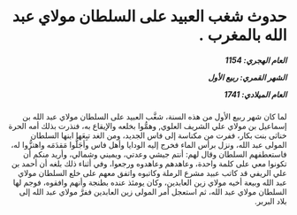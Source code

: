 <h1 dir="rtl">حدوث شغب العبيد على السلطان مولاي عبد الله بالمغرب .</h1>

<h5 dir="rtl">العام الهجري:  1154

الشهر القمري: ربيع الأول

العام الميلادي: 1741</h5>

<p dir="rtl">لما كان شهر ربيع الأول من هذه السنة، شغَّب العبيد على السلطان مولاي عبد الله بن إسماعيل بن مولاي علي الشريف العلوي, وهمُّوا بخلعه والإيقاع به، فنذرت بذلك أمه الحرة خناثى بنت بكار، ففرت من مكناسة إلى فاس الجديد، ومن الغد تبِعَها ابنها السلطان المولى عبد الله، ونزل برأس الماء فخرج إليه الودايا وأهل فاس وأجَلُّوا مَقدَمَه واهتزُّوا له، فاستعطفهم السلطان وقال لهم: أنتم جيشي وعدتي، ويميني وشمالي، وأريد منكم أن تكونوا معي على كلمة واحدة، وعاهدهم وعاهدوه ورجعوا، وفي أثناء ذلك بلغه أن أحمد بن علي الريفي قد كاتب عبيد مشرع الرملة وكاتبوه واتفق معهم على خلع السلطان مولاي عبد الله وبيعة أخيه مولاي زين العابدين، وكان يومئذ عنده بطنجة وأنهم وافقوه، فوجم لها السلطان مولاي عبد الله، ثم استعجل أمر المولى زين العابدين ففرَّ مولاي عبد الله إلى بلاد البربر.</p></br>

